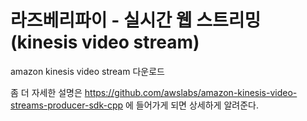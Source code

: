 # 라즈베리파이 - 실시간 웹 스트리밍(kinesis video stream)

amazon kinesis video stream 다운로드

좀 더 자세한 설명은 https://github.com/awslabs/amazon-kinesis-video-streams-producer-sdk-cpp 에 들어가게 되면 상세하게 알려준다.